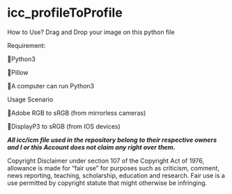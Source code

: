 # icc_profileToProfile
How to Use?
Drag and Drop your image on this python file

Requirement:

🔸Python3

🔸Pillow

🔸A computer can run Python3


Usage Scenario

🔹Adobe RGB to sRGB (from mirrorless cameras)

🔹DisplayP3 to sRGB (from IOS devices)

***All icc/icm file used in the repository belong to their respective owners and I or this Account does not claim any right over them.***

Copyright Disclaimer under section 107 of the Copyright Act of 1976, allowance is made for “fair use” for purposes such as criticism, comment, news reporting, teaching, scholarship, education and research. Fair use is a use permitted by copyright statute that might otherwise be infringing.
